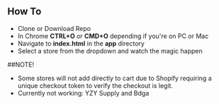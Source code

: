 ## How To

- Clone or Download Repo
- In Chrome **CTRL+O** or **CMD+O** depending if you're on PC or Mac
- Navigate to **index.html** in the **app** directory
- Select a store from the dropdown and watch the magic happen

##NOTE!
- Some stores will not add directly to cart due to Shopify requiring a unique checkout token to verify the checkout is legit.
- Currently not working: YZY Supply and Bdga
